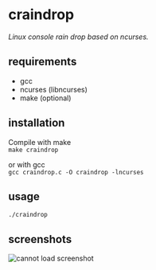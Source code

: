 # craindrop
*Linux console rain drop based on ncurses.*

## requirements
- gcc
- ncurses (libncurses)
- make (optional)
## installation
Compile with make\
`make craindrop`

or with gcc\
`gcc craindrop.c -O craindrop -lncurses`
## usage
`./craindrop`
## screenshots
![cannot load screenshot](screenshot.jpg)

